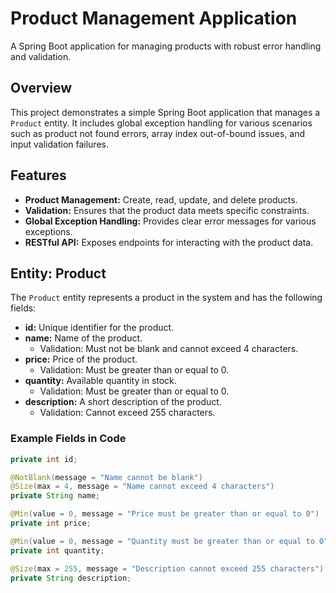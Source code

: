 # Product Management Application

A Spring Boot application for managing products with robust error handling and validation.

## Overview

This project demonstrates a simple Spring Boot application that manages a `Product` entity. It includes global exception handling for various scenarios such as product not found errors, array index out-of-bound issues, and input validation failures.

## Features

- **Product Management:** Create, read, update, and delete products.
- **Validation:** Ensures that the product data meets specific constraints.
- **Global Exception Handling:** Provides clear error messages for various exceptions.
- **RESTful API:** Exposes endpoints for interacting with the product data.

## Entity: Product

The `Product` entity represents a product in the system and has the following fields:

- **id:** Unique identifier for the product.
- **name:** Name of the product.
  - Validation: Must not be blank and cannot exceed 4 characters.
- **price:** Price of the product.
  - Validation: Must be greater than or equal to 0.
- **quantity:** Available quantity in stock.
  - Validation: Must be greater than or equal to 0.
- **description:** A short description of the product.
  - Validation: Cannot exceed 255 characters.

### Example Fields in Code

```java
private int id;

@NotBlank(message = "Name cannot be blank")
@Size(max = 4, message = "Name cannot exceed 4 characters")
private String name;

@Min(value = 0, message = "Price must be greater than or equal to 0")
private int price;

@Min(value = 0, message = "Quantity must be greater than or equal to 0")
private int quantity;

@Size(max = 255, message = "Description cannot exceed 255 characters")
private String description;
